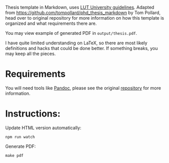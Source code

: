 Thesis template in Markdown, uses [LUT University guidelines](https://uni.lut.fi/en/web/lut.fi-eng/master-s-thesis-project4). Adapted from https://github.com/tompollard/phd_thesis_markdown by Tom Pollard, head over to original repository for more information on how this template is organized and what requirements there are.

You may view example of generated PDF in `output/thesis.pdf`.

I have quite limited understanding on LaTeX, so there are most likely definitions and hacks that could be done better. If something breaks, you may keep all the pieces.

# Requirements

You will need tools like [Pandoc](https://pandoc.org/), please see the original [repository](https://github.com/tompollard/phd_thesis_markdown) for more information.

# Instructions:

Update HTML version automatically:

    npm run watch

Generate PDF:

    make pdf
